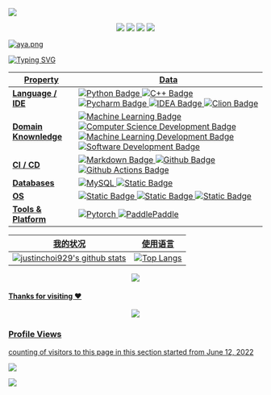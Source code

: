 ![](assets/Bottom_up.svg)

<!--   my-icons -->

<p align="center">
    <a href="https://github.com/justinchoi929/justinchoi929"><img src="https://img.shields.io/badge/status-updating-brightgreen.svg"></a>
    <a href="https://github.com/python/cpython"><img src="https://img.shields.io/badge/Python-3.10-FF1493.svg"></a>
    <a href="https://github.com/justinchoi929/justinchoi929/graphs/contributors"><img src="https://img.shields.io/github/contributors/justinchoi929/justinchoi929?color=blue"></a>
    <a href="https://github.com/justinchoi929/justinchoi929/network/members"><img src="https://img.shields.io/github/forks/justinchoi929/justinchoi929.svg?color=blue&logo=github">
</p>
<!--   my-header-img -->

<img src="/src/aya.png" alt="aya.png"/>

<!--   my-ticker -->    
![Typing SVG](https://readme-typing-svg.herokuapp.com?color=%2336BCF7&center=true&vCenter=true&width=800&lines=Hello+👋,+我是+乌鸦;+欢迎来到我的主页!;还是在校大学生;Always+learning+new+things+;Machine+learning+enthusiast+)

<!--   my-skils -->

| Property              | Data                                                         |
| --------------------- | ------------------------------------------------------------ |
| **Language / IDE**    | ![Python Badge](https://img.shields.io/badge/-Python-3776AB?style=flat&logo=Python&logoColor=white) ![C++ Badge](https://img.shields.io/badge/-C++-3776AB?style=flat&logo=cplusplus&logoColor=white) ![Pycharm Badge](https://img.shields.io/badge/-Pycharm-3776AB?style=flat&logo=Pycharm&logoColor=white) ![IDEA Badge](https://img.shields.io/badge/-IDEA-3776AB?style=flat&logo=IntellijIDEA&logoColor=white) ![Clion Badge](https://img.shields.io/badge/-Clion-3776AB?style=flat&logo=Clion&logoColor=white) |
| **Domain Knownledge** | [![Machine Learning Badge](https://img.shields.io/badge/-Machine%20Learning-01D277?style=flat&logoColor=white)](https://github.com/justinchoi929/justinchoi929) [![Computer Science Development Badge](https://img.shields.io/badge/-Computer%20Science-FAB040?style=flat&logoColor=white)](https://github.com/search?q=user%3Ajustinchoi929&type=Repositories) [![Machine Learning Development Badge](https://img.shields.io/badge/-Machine%20Learning-4C8CBF?style=flat&logoColor=white)](https://github.com/search?q=user%3Ajustinchoi929&type=Repositories) [![Software Development Badge](https://img.shields.io/badge/-Software%20Development-FF6600?style=flat&logoColor=white)](https://github.com/search?q=user%3Ajustinchoi929&type=Repositories) |
| **CI / CD**           | [![Markdown Badge](https://img.shields.io/badge/-Markdown-2088FF?style=flat&logo=Markdown&logoColor=white)](https://github.com/justinchoi929/justinchoi929) [![Github Badge](https://img.shields.io/badge/-Github%20-2088FF?style=flat&logo=Github&logoColor=white)](https://github.com/justinchoi929/justinchoi929) [![Github Actions Badge](https://img.shields.io/badge/-Git%20-2088FF?style=flat&logo=Git&logoColor=white)](https://github.com/justinchoi929/justinchoi929) |
| **Databases**         | <img alt="MySQL" src="https://camo.githubusercontent.com/e863bc79abf7a53150665ce9eb1a93f4fb6183af46bc3fb345ee5562736eb23c/68747470733a2f2f696d672e736869656c64732e696f2f62616467652f4d7953514c2d2532333030662e7376673f6c6f676f3d6d7973716c266c6f676f436f6c6f723d7768697465" data-canonical-src="https://img.shields.io/badge/MySQL-%2300f.svg?logo=mysql&amp;logoColor=white" style="max-width: 100%;"> ![Static Badge](https://img.shields.io/badge/SQL-black?logo=postgresql&logoColor=white&color=1010F5) |
| **OS**                | <a target="_blank" rel="noopener noreferrer" href="https://camo.githubusercontent.com/b44114213a5a462903bd69611bb6846f1dc41fe6f3230bd37c67c3d4eb65f08c/68747470733a2f2f696d672e736869656c64732e696f2f62616467652f2d57696e646f77732d626c61636b3f7374796c653d666c61742d737175617265266c6f676f3d77696e646f7773266c6f676f436f6c6f723d626c7565"> ![Static Badge](https://img.shields.io/badge/-Windows-black?style=flat-square&logo=windows&logoColor=blue&color=black) <img alt="Static Badge" src="https://img.shields.io/badge/-MacOS-black?style=flat-square&logo=apple&logoColor=white&color=black"> <img alt="Static Badge" src="https://img.shields.io/badge/-Linux-black?style=flat-square&logo=linux&color=black"></a> |
| **Tools & Platform**  | ![Pytorch](https://img.shields.io/badge/Pytorch-F9AB00?style=for-the-badge&logo=Pytorch&color=525252) ![PaddlePaddle](https://img.shields.io/badge/PaddlePaddle-27338e?style=for-the-badge&logo=PaddlePaddle&logoColor=white) |

<!--   GitHub stats graph -->

|                           我的状况                           |                           使用语言                           |
| :----------------------------------------------------------: | :----------------------------------------------------------: |
| ![justinchoi929's github stats](https://github-readme-stats.vercel.app/api?username=justinchoi929&show_icons=true&theme=radical&include_all_commits=true) | [![Top Langs](https://github-readme-stats.vercel.app/api/top-langs/?username=justinchoi929&theme=radical&layout=compact&hide=javascript,html)](https://github.com/anuraghazra/github-readme-stats) |



<div style="display: flex; justify-content: center;">
    <img src="https://github-readme-streak-stats.herokuapp.com/?user=justinchoi929" />
</div>



#### Thanks for visiting :heart:



<p align="center"> 
<img src="https://profile-counter.glitch.me/justinchoi929/count.svg">  


### Profile Views

counting of visitors to this page in this section started from June 12, 2022



![](https://count.getloli.com/get/@justinchoi929.github.readme)



![](assets/Bottom_down.svg)
